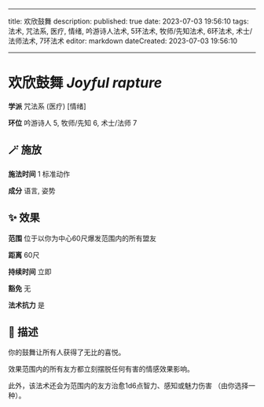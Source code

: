 
---
title: 欢欣鼓舞
description: 
published: true
date: 2023-07-03 19:56:10
tags: 法术, 咒法系, 医疗, 情绪, 吟游诗人法术, 5环法术, 牧师/先知法术, 6环法术, 术士/法师法术, 7环法术
editor: markdown
dateCreated: 2023-07-03 19:56:10

---

# **欢欣鼓舞** *Joyful rapture*

**学派** 咒法系 (医疗) \[情绪\] 

**环位** 吟游诗人 5, 牧师/先知 6, 术士/法师 7

## 🪄 施放

**施法时间** 1 标准动作

**成分** 语言, 姿势

## ✨ 效果  

**范围** 位于以你为中心60尺爆发范围内的所有盟友

**距离** 60尺  

**持续时间** 立即 

**豁免** 无

**法术抗力** 是

## 📖 描述

你的鼓舞让所有人获得了无比的喜悦。

效果范围内的所有友方都立刻摆脱任何有害的情感效果影响。

此外，该法术还会为范围内的友方治愈1d6点智力、感知或魅力伤害 （由你选择一种）。
    